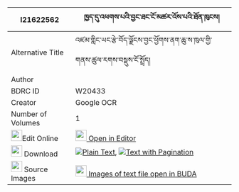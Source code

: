 |I21622562|ཁྱད་དུ་འཕགས་པའི་བྱང་ཐང་ངོ་མཚར་འོས་པའི་ཐོན་ཁུངས། 
| --- | --- 
|Alternative Title |འཛམ་གླིང་ཡང་རྩེ་བོད་ལྗོངས་བྱང་ཕྱོགས་ནག་ཆུ་ས་ཁུལ་གྱི་གནས་ཚུལ་རགས་བསྡུས་ངོ་སྤྲོད།
|Author | 
|BDRC ID | W20433
|Creator | Google OCR
|Number of Volumes| 1
|<img width="25" src="https://img.icons8.com/color/25/000000/edit-property.png">Edit Online| [<img width="25" src="https://avatars.githubusercontent.com/u/45091458?s=200&v=4"> Open in Editor](http://editor.openpecha.org/I21622562)
|<img width="25" src="https://img.icons8.com/fluent/48/000000/download-2.png"/>  Download | [![](https://img.icons8.com/color/20/000000/txt.png)Plain Text](https://github.com/Openpecha/I21622562/releases/download/v1/khye_du_pakpa_i_jangtang_ngots_plain_I21622562.zip), [![](https://img.icons8.com/color/20/000000/txt.png)Text with Pagination](https://github.com/Openpecha/I21622562/releases/download/v1/khye_du_pakpa_i_jangtang_ngots_pages_I21622562.zip)
|<img width="25" src="https://img.icons8.com/plasticine/100/000000/pictures-folder.png"/>  Source Images | [<img width="25" src="https://library.bdrc.io/icons/BUDA-small.svg"> Images of text file open in BUDA](https://library.bdrc.io/show/bdr:W20433)